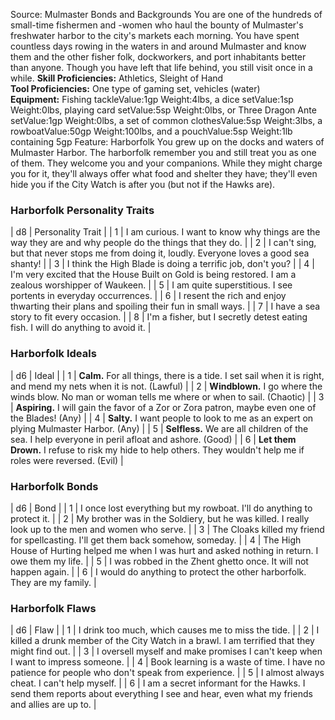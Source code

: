 Source: Mulmaster Bonds and Backgrounds
You are one of the hundreds of small-time fishermen and -women who haul the bounty of Mulmaster's freshwater harbor to the city's markets each morning. You have spent countless days rowing in the waters in and around Mulmaster and know them and the other fisher folk, dockworkers, and port inhabitants better than anyone. Though you have left that life behind, you still visit once in a while.
**Skill Proficiencies:** Athletics, Sleight of Hand  
**Tool Proficiencies:** One type of gaming set, vehicles (water)  
**Equipment:** Fishing tackleValue:1gp Weight:4lbs, a dice setValue:1sp Weight:0lbs, playing card setValue:5sp Weight:0lbs, or Three Dragon Ante setValue:1gp Weight:0lbs, a set of common clothesValue:5sp Weight:3lbs, a rowboatValue:50gp Weight:100lbs, and a pouchValue:5sp Weight:1lb containing 5gp
Feature: Harborfolk
You grew up on the docks and waters of Mulmaster Harbor. The harborfolk remember you and still treat you as one of them. They welcome you and your companions. While they might charge you for it, they'll always offer what food and shelter they have; they'll even hide you if the City Watch is after you (but not if the Hawks are).
### **Harborfolk Personality Traits**
| d8 | Personality Trait |
| 1 | I am curious. I want to know why things are the way they are and why people do the things that they do. |
| 2 | I can't sing, but that never stops me from doing it, loudly. Everyone loves a good sea shanty! |
| 3 | I think the High Blade is doing a terrific job, don't you? |
| 4 | I'm very excited that the House Built on Gold is being restored. I am a zealous worshipper of Waukeen. |
| 5 | I am quite superstitious. I see portents in everyday occurrences. |
| 6 | I resent the rich and enjoy thwarting their plans and spoiling their fun in small ways. |
| 7 | I have a sea story to fit every occasion. |
| 8 | I'm a fisher, but I secretly detest eating fish. I will do anything to avoid it. |
### **Harborfolk Ideals**
| d6 | Ideal |
| 1 | **Calm.** For all things, there is a tide. I set sail when it is right, and mend my nets when it is not. (Lawful) |
| 2 | **Windblown.** I go where the winds blow. No man or woman tells me where or when to sail. (Chaotic) |
| 3 | **Aspiring.** I will gain the favor of a Zor or Zora patron, maybe even one of the Blades! (Any) |
| 4 | **Salty.** I want people to look to me as an expert on plying Mulmaster Harbor. (Any) |
| 5 | **Selfless.** We are all children of the sea. I help everyone in peril afloat and ashore. (Good) |
| 6 | **Let them Drown.** I refuse to risk my hide to help others. They wouldn't help me if roles were reversed. (Evil) |
### **Harborfolk Bonds**
| d6 | Bond |
| 1 | I once lost everything but my rowboat. I'll do anything to protect it. |
| 2 | My brother was in the Soldiery, but he was killed. I really look up to the men and women who serve. |
| 3 | The Cloaks killed my friend for spellcasting. I'll get them back somehow, someday. |
| 4 | The High House of Hurting helped me when I was hurt and asked nothing in return. I owe them my life. |
| 5 | I was robbed in the Zhent ghetto once. It will not happen again. |
| 6 | I would do anything to protect the other harborfolk. They are my family. |
### **Harborfolk Flaws**
| d6 | Flaw |
| 1 | I drink too much, which causes me to miss the tide. |
| 2 | I killed a drunk member of the City Watch in a brawl. I am terrified that they might find out. |
| 3 | I oversell myself and make promises I can't keep when I want to impress someone. |
| 4 | Book learning is a waste of time. I have no patience for people who don't speak from experience. |
| 5 | I almost always cheat. I can't help myself. |
| 6 | I am a secret informant for the Hawks. I send them reports about everything I see and hear, even what my friends and allies are up to. |
